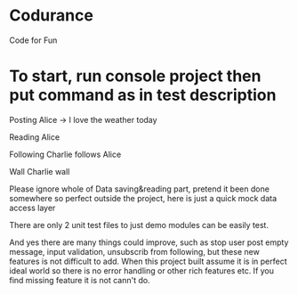 # Codurance
Code for Fun

# To start, run console project then put command as in test description

Posting
Alice -> I love the weather today

Reading
Alice

Following
Charlie follows Alice

Wall
Charlie wall


Please ignore whole of Data saving&reading part, pretend it been done somewhere so perfect outside the project, 
here is just a quick mock data access layer
 
There are only 2 unit test files to just demo modules can be easily test.

And yes there are many things could improve, such as stop user post empty message, input validation, unsubscrib from following, but these new features is not difficult to add. When this project built assume it is in perfect ideal world so there is no error handling or other rich features etc. If you find missing feature it is not cann't do.


